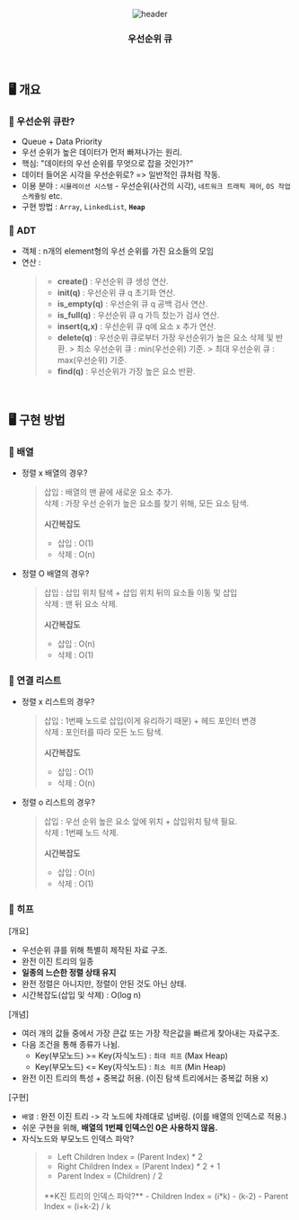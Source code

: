<div align="center">
  
  ![header](https://capsule-render.vercel.app/api?type=waving&color=timeAuto&height=180&section=header&text=Priority%20Queue&fontSize=70)
  ### 우선순위 큐
</div>

<br/>

## 🖥️ 개요

### 📌 우선순위 큐란?
- Queue + Data Priority
- 우선 순위가 높은 데이터가 먼저 빠져나가는 원리.
- 핵심: "데이터의 우선 순위를 무엇으로 잡을 것인가?"
- 데이터 들어온 시각을 우선순위로? => 일반적인 큐처럼 작동.
- 이용 분야 : `시뮬레이션 시스템` - 우선순위(사건의 시각), `네트워크 트래픽 제어`, `OS 작업 스케쥴링` etc.
- 구현 방법 : `Array`, `LinkedList`, **`Heap`**

### 📌 ADT
- 객체 : n개의 element형의 우선 순위를 가진 요소들의 모임
- 연산 : 
    > - **create()** : 우선순위 큐 생성 연산.
    > - **init(q)** : 우선순위 큐 q 초기화 연산.
    > - **is_empty(q)** : 우선순위 큐 q 공백 검사 연산.
    > - **is_full(q)** : 우선순위 큐 q 가득 찼는가 검사 연산.
    > - **insert(q,x)** : 우선순위 큐 q에 요소 x 추가 연산.
    > - **delete(q)** : 우선순위 큐로부터 가장 우선순위가 높은 요소 삭제 및 반환.
        > 최소 우선순위 큐 : min(우선순위) 기준.
        > 최대 우선순위 큐 : max(우선순위) 기준.
    > - **find(q)** : 우선순위가 가장 높은 요소 반환.

<br/>

## 🖥️ 구현 방법

### 📌 배열
- 정렬 x 배열의 경우?
    > 삽입 : 배열의 맨 끝에 새로운 요소 추가.<br/>
    > 삭제 : 가장 우선 순위가 높은 요소를 찾기 위해, 모든 요소 탐색.<br/><br/>
    > **시간복잡도**
    > - 삽입 : O(1)
    > - 삭제 : O(n)

- 정렬 O 배열의 경우?
    > 삽입 : 삽입 위치 탐색 + 삽입 위치 뒤의 요소들 이동 및 삽입<br/>
    > 삭제 : 맨 뒤 요소 삭제.<br/><br/>
    > **시간복잡도**
    > - 삽입 : O(n)
    > - 삭제 : O(1)

### 📌 연결 리스트
- 정렬 x 리스트의 경우?
    > 삽입 : 1번째 노드로 삽입(이게 유리하기 때문) + 헤드 포인터 변경 <br/>
    > 삭제 : 포인터를 따라 모든 노드 탐색.<br/><br/>
    > **시간복잡도** 
    > - 삽입 : O(1)
    > - 삭제 : O(n)

- 정렬 o 리스트의 경우?
    > 삽입 : 우선 순위 높은 요소 앞에 위치 + 삽입위치 탐색 필요.<br/>
    > 삭제 : 1번째 노드 삭제.<br/><br/>
    > **시간복잡도**
    > - 삽입 : O(n)
    > - 삭제 : O(1)

### 📌 히프
[개요]
- 우선순위 큐를 위해 특별히 제작된 자료 구조.
- 완전 이진 트리의 일종
- **일종의 느슨한 정렬 상태 유지**
- 완전 정렬은 아니지만, 정렬이 안된 것도 아닌 상태.
- 시간복잡도(삽입 및 삭제) : O(log n)

[개념]
- 여러 개의 값들 중에서 가장 큰값 또는 가장 작은값을 빠르게 찾아내는 자료구조.
- 다음 조건을 통해 종류가 나뉨.
    - Key(부모노드) >= Key(자식노드) : `최대 히프` (Max Heap)
    - Key(부모노드) <= Key(자식노드) : `최소 히프` (Min Heap)
- 완전 이진 트리의 특성 + 중복값 허용. (이진 탐색 트리에서는 중복값 허용 x)

[구현]
- `배열` : 완전 이진 트리 -> 각 노드에 차례대로 넘버링. (이를 배열의 인덱스로 적용.)
- 쉬운 구현을 위해, **배열의 1번째 인덱스인 0은 사용하지 않음.**
- 자식노드와 부모노드 인덱스 파악?
    > - Left Children Index = (Parent Index) * 2
    > - Right Children Index = (Parent Index) * 2 + 1
    > - Parent Index = (Children) / 2
    > <br/>
    > **K진 트리의 인덱스 파악?**
    > - Children Index = (i*k) - (k-2)
    > - Parent Index = (i+k-2) / k

